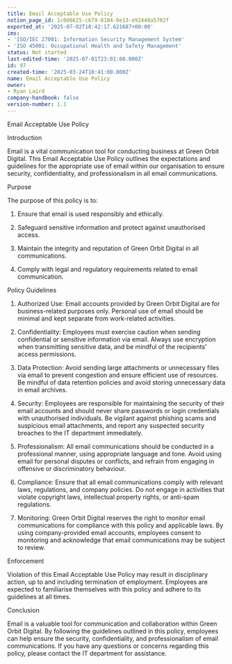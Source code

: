 ```yaml
---
title: Email Acceptable Use Policy
notion_page_id: 1c0d6625-c679-8184-8e13-e92440a5702f
exported_at: '2025-07-02T18:42:17.621687+00:00'
ims:
- 'ISO/IEC 27001: Information Security Management System'
- 'ISO 45001: Occupational Health and Safety Management'
status: Not started
last-edited-time: '2025-07-01T23:01:00.000Z'
id: 97
created-time: '2025-03-24T10:41:00.000Z'
name: Email Acceptable Use Policy
owner:
- Ryan Laird
company-handbook: false
version-number: 1.1
---
```


Email Acceptable Use Policy

Introduction

Email is a vital communication tool for conducting business at Green Orbit Digital. This Email Acceptable Use Policy outlines the expectations and guidelines for the appropriate use of email within our organisation to ensure security, confidentiality, and professionalism in all email communications.

Purpose

The purpose of this policy is to:

1. Ensure that email is used responsibly and ethically.

1. Safeguard sensitive information and protect against unauthorised access.

1. Maintain the integrity and reputation of Green Orbit Digital in all communications.

1. Comply with legal and regulatory requirements related to email communication.

Policy Guidelines

1. Authorized Use: Email accounts provided by Green Orbit Digital are for business-related purposes only. Personal use of email should be minimal and kept separate from work-related activities.

1. Confidentiality: Employees must exercise caution when sending confidential or sensitive information via email. Always use encryption when transmitting sensitive data, and be mindful of the recipients' access permissions.

1. Data Protection: Avoid sending large attachments or unnecessary files via email to prevent congestion and ensure efficient use of resources. Be mindful of data retention policies and avoid storing unnecessary data in email archives.

1. Security: Employees are responsible for maintaining the security of their email accounts and should never share passwords or login credentials with unauthorised individuals. Be vigilant against phishing scams and suspicious email attachments, and report any suspected security breaches to the IT department immediately.

1. Professionalism: All email communications should be conducted in a professional manner, using appropriate language and tone. Avoid using email for personal disputes or conflicts, and refrain from engaging in offensive or discriminatory behaviour.

1. Compliance: Ensure that all email communications comply with relevant laws, regulations, and company policies. Do not engage in activities that violate copyright laws, intellectual property rights, or anti-spam regulations.

1. Monitoring: Green Orbit Digital reserves the right to monitor email communications for compliance with this policy and applicable laws. By using company-provided email accounts, employees consent to monitoring and acknowledge that email communications may be subject to review.

Enforcement

Violation of this Email Acceptable Use Policy may result in disciplinary action, up to and including termination of employment. Employees are expected to familiarise themselves with this policy and adhere to its guidelines at all times.

Conclusion

Email is a valuable tool for communication and collaboration within Green Orbit Digital. By following the guidelines outlined in this policy, employees can help ensure the security, confidentiality, and professionalism of email communications. If you have any questions or concerns regarding this policy, please contact the IT department for assistance.